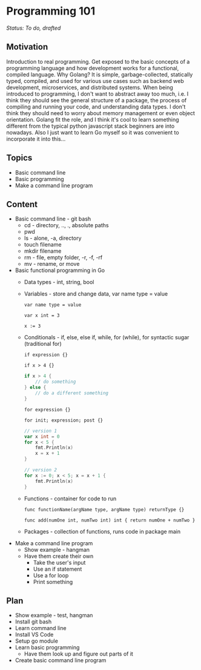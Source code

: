 # Programming 101

*Status: To do, drafted*

## Motivation

Introduction to real programming. Get exposed to the basic concepts of a programming language and how development works for a functional, compiled language. Why Golang? It is simple, garbage-collected, statically typed, compiled, and used for various use cases such as backend web development, microservices, and distributed systems. When being introduced to programming, I don't want to abstract away too much, i.e. I think they should see the general structure of a package, the process of compiling and running your code, and understanding data types. I don't think they should need to worry about memory management or even object orientation. Golang fit the role, and I think it's cool to learn something different from the typical python javascript stack beginners are into nowadays. Also I just want to learn Go myself so it was convenient to incorporate it into this...

## Topics

- Basic command line
- Basic programming
- Make a command line program

## Content

- Basic command line - git bash
    - cd - directory, .., ., absolute paths
    - pwd
    - ls - alone, -a, directory
    - touch filename
    - mkdir filename
    - rm - file, empty folder, -r, -f, -rf
    - mv - rename, or move
- Basic functional programming in Go
    - Data types - int, string, bool
    - Variables - store and change data, var name type = value

        `var name type = value`

        `var x int = 3`

		`x := 3`

    - Conditionals - if, else, else if, while, for (while), for syntactic sugar (traditional for)

        `if expression {}`

        `if x > 4 {}`

        ```go
        if x > 4 {
        	// do something
        } else {
        	// do a different something
        }
        ```

        `for expression {}`

        `for init; expression; post {}`

        ```go
        // version 1
        var x int = 0
        for x < 5 {
        	fmt.Println(x)
        	x = x + 1
        }

        // version 2
        for x := 0; x < 5; x = x + 1 {
        	fmt.Println(x)
        }
        ```

    - Functions - container for code to run

        `func functionName(argName type, argName type) returnType {}`

        `func add(numOne int, numTwo int) int { return numOne + numTwo }`

    - Packages - collection of functions, runs code in package main
- Make a command line program
    - Show example - hangman
    - Have them create their own
        - Take the user's input
        - Use an if statement
        - Use a for loop
        - Print something

## Plan

- Show example - test, hangman
- Install git bash
- Learn command line
- Install VS Code
- Setup go module
- Learn basic programming
	- Have them look up and figure out parts of it
- Create basic command line program